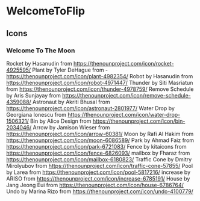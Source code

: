 # WelcomeToFlip


## Icons

### Welcome To The Moon
Rocket by Hasanudin from https://thenounproject.com/icon/rocket-4925595/
Plant by Tyler DeHague from - https://thenounproject.com/icon/plant-4982354/
Robot by Hasanudin from https://thenounproject.com/icon/robot-4971447/
Thunder by Siti Masriatun from https://thenounproject.com/icon/thunder-4978759/
Remove Schedule by Aris Sunjayay from https://thenounproject.com/icon/remove-schedule-4359088/
Astronaut by Akriti Bhusal from https://thenounproject.com/icon/astronaut-2801977/
Water Drop by Georgiana Ionescu from https://thenounproject.com/icon/water-drop-1506321/
Bin by Alice Design from https://thenounproject.com/icon/bin-2034046/
Arrow by Jamison Wieser from https://thenounproject.com/icon/arrow-60381/
Moon by Rafi Al Hakim from https://thenounproject.com/icon/moon-6086589/
Park by Ahmad Faiz from https://thenounproject.com/icon/park-6721083/
Fence by kitaicons from https://thenounproject.com/icon/fence-6826093/
mailbox by Fharaz from https://thenounproject.com/icon/mailbox-6180823/
Traffic Cone by Dmitry Mirolyubov from https://thenounproject.com/icon/traffic-cone-57855/
Pool by Larea from https://thenounproject.com/icon/pool-5817216/
increase by ARISO from https://thenounproject.com/icon/increase-6785191/
House by Jang Jeong Eui from https://thenounproject.com/icon/house-6786764/
Undo by Marina Rizo from https://thenounproject.com/icon/undo-4100779/